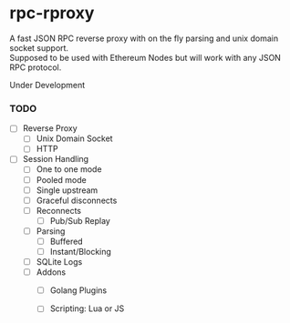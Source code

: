 # rpc-rproxy  
A fast JSON RPC reverse proxy with on the fly parsing and unix domain socket support.  
Supposed to be used with Ethereum Nodes but will work with any JSON RPC protocol.  
  
Under Development  
  
  
### TODO
  - [ ] Reverse Proxy
    - [ ] Unix Domain Socket
    - [ ] HTTP
  - [ ] Session Handling
    - [ ] One to one mode
    - [ ] Pooled mode
    - [ ] Single upstream
    - [ ] Graceful disconnects
    - [ ] Reconnects
        - [ ] Pub/Sub Replay
    - [ ] Parsing
        - [ ] Buffered
        - [ ] Instant/Blocking
    - [ ] SQLite Logs
    - [ ] Addons
        - [ ] Golang Plugins
        - [ ] Scripting: Lua or JS

